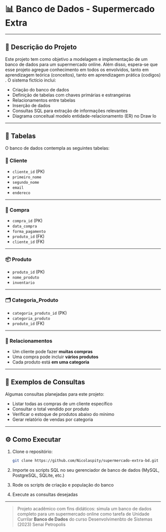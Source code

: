 # 📊 Banco de Dados - Supermercado Extra

---

## 📃 Descrição do Projeto

Este projeto tem como objetivo a modelagem e implementação de um banco de dados para um supermercado online. Além disso, espera-se que esse projeto agregue conhecimento em todos os envolvidos, tanto em aprendizagem teórica (conceitos), tanto em aprendizagem prática (codigos) . O sistema fictício inclui:

- Criação do banco de dados
- Definição de tabelas com chaves primárias e estrangeiras
- Relacionamentos entre tabelas
- Inserção de dados
- Consultas SQL para extração de informações relevantes
- Diagrama conceitual modelo entidade-relacionamento (ER) no Draw Io

---

## 🔁 Tabelas

O banco de dados contempla as seguintes tabelas:

### 🧾 Cliente
- `cliente_id` (PK)
- `primeiro_nome`
- `segundo_nome`
- `email`
- `endereco`

---

### 🛒 Compra
- `compra_id` (PK)
- `data_compra`
- `forma_pagamento`
- `produto_id` (FK)
- `cliente_id` (FK)

---

### 📦 Produto
- `produto_id` (PK)
- `nome_produto`
- `inventario`

---

### 🗂️ Categoria_Produto
- `categoria_produto_id` (PK)
- `categoria_produto`
- `produto_id` (FK)

---

### 🔗 Relacionamentos

- Um cliente pode fazer **muitas compras**
- Uma compra pode incluir **vários produtos**
- Cada produto está **em uma categoria**

---

## 🔎 Exemplos de Consultas

Algumas consultas planejadas para este projeto:

- Listar todas as compras de um cliente específico
- Consultar o total vendido por produto
- Verificar o estoque de produtos abaixo do mínimo
- Gerar relatório de vendas por categoria

---

## ⚙️ Como Executar

1. Clone o repositório:
    ```bash
    git clone https://github.com/Nicolaspity/supermercado-extra-bd.git
    ```

2. Importe os scripts SQL no seu gerenciador de banco de dados (MySQL, PostgreSQL, SQLite, etc.)

3. Rode os scripts de criação e população do banco

4. Execute as consultas desejadas

---

> Projeto acadêmico com fins didáticos: simula um banco de dados completo para um supermercado online como tarefa de Unidade Currilar **Banco de Dados** do curso Desenvolvimenbto de Sistemas (2023) Senai Petropolis
